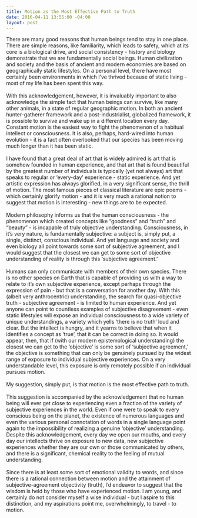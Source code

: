 ```yaml
---
title: Motion as the Most Effective Path to Truth
date: 2016-04-11 13:55:00 -04:00
layout: post
---
```


There are many good reasons that human beings tend to stay in one place. There are simple reasons, like familiarity, which leads to safety, which at its core is a biological drive, and social consistency - history and biology demonstrate that we are fundamentally social beings. Human civilization and society and the basis of ancient and modern economies are based on geographically static lifestyles. On a personal level, there have most certainly been environments in which I’ve thrived because of static living - most of my life has been spent this way.\
\
With this acknowledgement, however, it is invaluably important to also acknowledge the simple fact that human beings can survive, like many other animals, in a state of regular geographic motion. In both an ancient hunter-gatherer framework and a post-industrialist, globalized framework, it is possible to survive and wake up in a different location every day. Constant motion is the easiest way to fight the phenomenon of a habitual intellect or consciousness. It is also, perhaps, hard-wired into human evolution - it is a fact often overlooked that our species has been moving much longer than it has been static. \
\
I have found that a great deal of art that is widely admired is art that is somehow founded in human experience, and that art that is found beautiful by the greatest number of individuals is typically (yet not always) art that speaks to regular or ‘every-day’ experience - static experience. And yet artistic expression has always glorified, in a very significant sense, the thrill of motion. The most famous pieces of classical literature are epic poems - which certainly glorify motion - and it is very much a rational notion to suggest that motion is interesting - new things are to be expected. \
\
Modern philosophy informs us that the human consciousness - the phenomenon which created concepts like “goodness” and “truth” and “beauty” - is incapable of truly objective understanding. Consciousness, in it’s very nature, is fundamentally subjective: a subject is, simply put, a single, distinct, conscious individual. And yet language and society and even biology all point towards some sort of subjective agreement, and I would suggest that the closest we can get to some sort of objective understanding of reality is through this ‘subjective agreement.’\
\
Humans can only communicate with members of their own species. There is no other species on Earth that is capable of providing us with a way to relate to it’s own subjective experience, except perhaps through the expression of pain - but that is a conversation for another day. With this (albeit very anthrocentric) understanding, the search for quasi-objective truth - subjective agreement - is limited to human experience. And yet anyone can point to countless examples of subjective disagreement - even static lifestyles will expose an individual consciousness to a wide variety of unique understandings, a variety which yells ‘there is no truth’ loud and clear. But the intellect is hungry, and it yearns to believe that when it identifies a concept as ‘true’, that it can be correct in doing so. It would appear, then, that if (with our modern epistemological understanding) the closest we can get to the ‘objective’ is some sort of ‘subjective agreement,’ the objective is something that can only be genuinely pursued by the widest range of exposure to individual subjective experiences. On a very understandable level, this exposure is only remotely possible if an individual pursues motion.\
\
My suggestion, simply put, is that motion is the most effective path to truth.\
\
This suggestion is accompanied by the acknowledgement that no human being will ever get close to experiencing even a fraction of the variety of subjective experiences in the world. Even if one were to speak to every conscious being on the planet, the existence of numerous languages and even the various personal connotation of words in a single language point again to the impossibility of realizing a genuine ‘objective’ understanding. Despite this acknowledgement, every day we open our mouths, and every day our intellects thrive on exposure to new data, new subjective experiences whether they are our own or those communicated by others, and there is a significant, chemical reality to the feeling of mutual understanding. \
\
Since there is at least some sort of emotional validity to words, and since there is a rational connection between motion and the attainment of subjective-agreement objectivity (truth), I’d endeavor to suggest that the wisdom is held by those who have experienced motion. I am young, and certainly do not consider myself a wise individual - but I aspire to this distinction, and my aspirations point me, overwhelmingly, to travel - to motion.